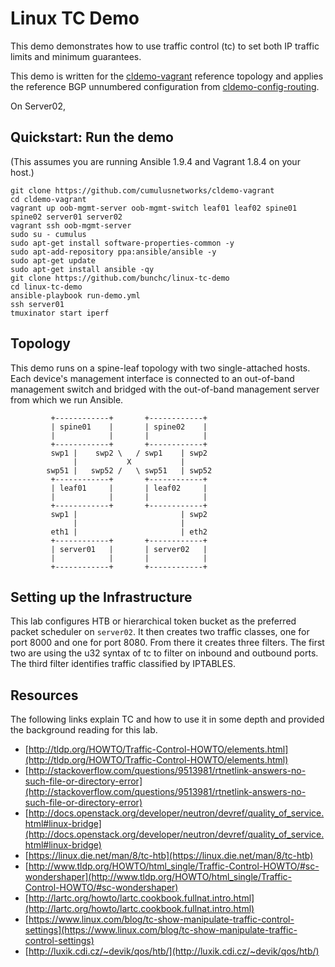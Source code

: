 Linux TC Demo
=======================
This demo demonstrates how to use traffic control (tc) to set both IP traffic limits and minimum guarantees.

This demo is written for the [cldemo-vagrant](https://github.com/cumulusnetworks/cldemo-vagrant) reference topology and applies the reference BGP unnumbered configuration from [cldemo-config-routing](https://github.com/cumulusnetworks/cldemo-config-routing).

On Server02, 

Quickstart: Run the demo
------------------------
(This assumes you are running Ansible 1.9.4 and Vagrant 1.8.4 on your host.)

    git clone https://github.com/cumulusnetworks/cldemo-vagrant
    cd cldemo-vagrant
    vagrant up oob-mgmt-server oob-mgmt-switch leaf01 leaf02 spine01 spine02 server01 server02
    vagrant ssh oob-mgmt-server
    sudo su - cumulus
    sudo apt-get install software-properties-common -y
    sudo apt-add-repository ppa:ansible/ansible -y
    sudo apt-get update
    sudo apt-get install ansible -qy
    git clone https://github.com/bunchc/linux-tc-demo
    cd linux-tc-demo
    ansible-playbook run-demo.yml
    ssh server01
    tmuxinator start iperf


Topology
--------
This demo runs on a spine-leaf topology with two single-attached hosts. Each device's management interface is connected to an out-of-band management switch and bridged with the out-of-band management server from which we run Ansible.

             +------------+       +------------+
             | spine01    |       | spine02    |
             |            |       |            |
             +------------+       +------------+
             swp1 |    swp2 \   / swp1    | swp2
                  |           X           |
            swp51 |   swp52 /   \ swp51   | swp52
             +------------+       +------------+
             | leaf01     |       | leaf02     |
             |            |       |            |
             +------------+       +------------+
             swp1 |                       | swp2
                  |                       |
             eth1 |                       | eth2
             +------------+       +------------+
             | server01   |       | server02   |
             |            |       |            |
             +------------+       +------------+


Setting up the Infrastructure
-----------------------------
This lab configures HTB or hierarchical token bucket as the preferred packet scheduler on ```server02```. It then creates two traffic classes, one for port 8000 and one for port 8080. From there it creates three filters. The first two are using the u32 syntax of tc to filter on inbound and outbound ports. The third filter identifies traffic classified by IPTABLES.


Resources
---------
The following links explain TC and how to use it in some depth and provided the background reading for this lab.

- [http://tldp.org/HOWTO/Traffic-Control-HOWTO/elements.html](http://tldp.org/HOWTO/Traffic-Control-HOWTO/elements.html)
- [http://stackoverflow.com/questions/9513981/rtnetlink-answers-no-such-file-or-directory-error](http://stackoverflow.com/questions/9513981/rtnetlink-answers-no-such-file-or-directory-error)
- [http://docs.openstack.org/developer/neutron/devref/quality_of_service.html#linux-bridge](http://docs.openstack.org/developer/neutron/devref/quality_of_service.html#linux-bridge)
- [https://linux.die.net/man/8/tc-htb](https://linux.die.net/man/8/tc-htb)
- [http://www.tldp.org/HOWTO/html_single/Traffic-Control-HOWTO/#sc-wondershaper](http://www.tldp.org/HOWTO/html_single/Traffic-Control-HOWTO/#sc-wondershaper)
- [http://lartc.org/howto/lartc.cookbook.fullnat.intro.html](http://lartc.org/howto/lartc.cookbook.fullnat.intro.html)
- [https://www.linux.com/blog/tc-show-manipulate-traffic-control-settings](https://www.linux.com/blog/tc-show-manipulate-traffic-control-settings)
- [http://luxik.cdi.cz/~devik/qos/htb/](http://luxik.cdi.cz/~devik/qos/htb/)

